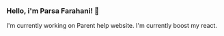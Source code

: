### Hello, i'm Parsa Farahani! 👋
I'm currently working on Parent help website.
I'm currently boost my react.
